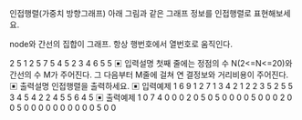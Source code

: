 인접행렬(가중치 방향그래프)
아래 그림과 같은 그래프 정보를 인접행렬로 표현해보세요.

node와 간선의 집합이 그래프.
항상 행번호에서 열번호로 움직인다. 

2 5
1 2 5
7
5
4
5
2
3 4 6
5
5
▣ 입력설명
첫째 줄에는 정점의 수 N(2<=N<=20)와 간선의 수 M가 주어진다. 그 다음부터 M줄에 걸쳐 연
결정보와 거리비용이 주어진다.
▣ 출력설명
인접행렬을 출력하세요.
▣ 입력예제 1 
6 9
1 2 7
1 3 4
2 1 2
2 3 5
2 5 5
3 4 5
4 2 2
4 5 5
6 4 5 
▣ 출력예제 1
0 7 4 0 0 0
2 0 5 0 5 0
0 0 0 5 0 0
0 2 0 0 5 0
0 0 0 0 0 0
0 0 0 5 0 0

